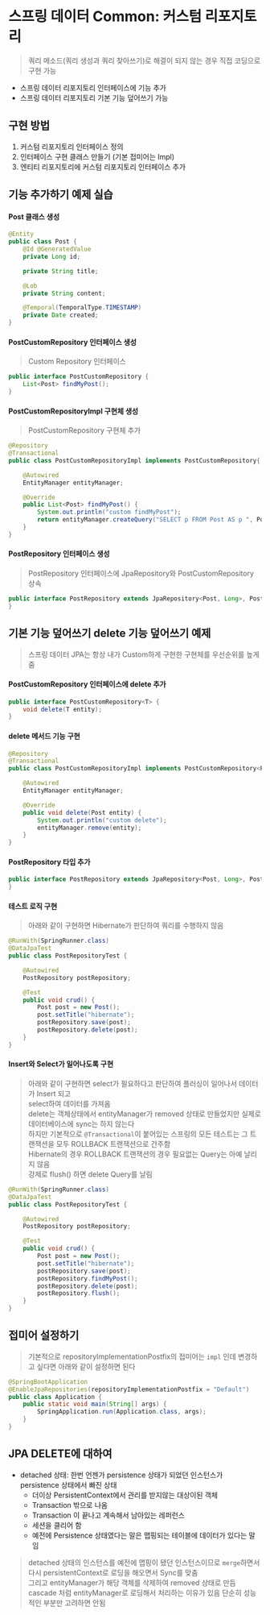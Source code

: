 # 스프링 데이터 Common: 커스텀 리포지토리
> 쿼리 메소드(쿼리 생성과 쿼리 찾아쓰기)로 해결이 되지 않는 경우 직접 코딩으로 구현 가능  
- 스프링 데이터 리포지토리 인터페이스에 기능 추가
- 스프링 데이터 리포지토리 기본 기능 덮어쓰기 가능

## 구현 방법
1. 커스텀 리포지토리 인터페이스 정의 
2. 인터페이스 구현 클래스 만들기 (기본 접미어는 Impl)
3. 엔티티 리포지토리에 커스텀 리포지토리 인터페이스 추가
 
## 기능 추가하기 예제 실습
#### Post 클래스 생성
```java
@Entity
public class Post {
    @Id @GeneratedValue
    private Long id;

    private String title;

    @Lob
    private String content;

    @Temporal(TemporalType.TIMESTAMP)
    private Date created;
}
```

#### PostCustomRepository 인터페이스 생성
> Custom Repository 인터페이스  
```java
public interface PostCustomRepository {
    List<Post> findMyPost();
}
```

#### PostCustomRepositoryImpl 구현체 생성
> PostCustomRepository 구현체 추가  
```java
@Repository
@Transactional
public class PostCustomRepositoryImpl implements PostCustomRepository{

    @Autowired
    EntityManager entityManager;

    @Override
    public List<Post> findMyPost() {
        System.out.println("custom findMyPost");
        return entityManager.createQuery("SELECT p FROM Post AS p ", Post.class).getResultList());
    }
}
```

#### PostRepository 인터페이스 생성
> PostRepository 인터페이스에 JpaRepository와 PostCustomRepository 상속  
```java
public interface PostRepository extends JpaRepository<Post, Long>, PostCustomRepository {
}
```
 
## 기본 기능 덮어쓰기 delete 기능 덮어쓰기 예제
> 스프링 데이터 JPA는 항상 내가 Custom하게 구현한 구현체를 우선순위를 높게 줌  

#### PostCustomRepository 인터페이스에 delete 추가
```java
public interface PostCustomRepository<T> {
    void delete(T entity);
}
```

#### delete 메서드 기능 구현
```java
@Repository
@Transactional
public class PostCustomRepositoryImpl implements PostCustomRepository<Post>{

    @Autowired
    EntityManager entityManager;

    @Override
    public void delete(Post entity) {
        System.out.println("custom delete");
        entityManager.remove(entity);
    }
}
```

#### PostRepository 타입 추가
```java
public interface PostRepository extends JpaRepository<Post, Long>, PostCustomRepository<Post> {
}
```

#### 테스트 로직 구현
> 아래와 같이 구현하면 Hibernate가 판단하여 쿼리를 수행하지 않음  
```java
@RunWith(SpringRunner.class)
@DataJpaTest
public class PostRepositoryTest {

    @Autowired
    PostRepository postRepository;

    @Test
    public void crud() {
        Post post = new Post();
        post.setTitle("hibernate");
        postRepository.save(post);
        postRepository.delete(post);
    }
}
```

#### Insert와 Select가 일어나도록 구현
> 아래와 같이 구현하면 select가 필요하다고 판단하여 플러싱이 일어나서 데이터가 Insert 되고  
> select하여 데이터를 가져옴  
> delete는 객체상태에서 entityManager가 removed 상태로 만들었지만 실제로 데이터베이스에 sync는 하지 않는다  
> 하지만 기본적으로 `@Transactional`이 붙어있는 스프링의 모든 테스트는 그 트랜잭션을 모두 ROLLBACK 트랜잭션으로 간주함  
> Hibernate의 경우 ROLLBACK 트랜잭션의 경우 필요없는 Query는 아예 날리지 않음  
> 강제로 flush() 하면 delete Query를 날림  
```java
@RunWith(SpringRunner.class)
@DataJpaTest
public class PostRepositoryTest {

    @Autowired
    PostRepository postRepository;

    @Test
    public void crud() {
        Post post = new Post();
        post.setTitle("hibernate");
        postRepository.save(post);
        postRepository.findMyPost();
        postRepository.delete(post);
        postRepository.flush();
    }
}
```
 
## 접미어 설정하기 
> 기본적으로 repositoryImplementationPostfix의 접미어는 `impl` 인데 변경하고 싶다면 아래와 같이 설정하면 된다  
```java
@SpringBootApplication
@EnableJpaRepositories(repositoryImplementationPostfix = "Default")
public class Application {
    public static void main(String[] args) {
        SpringApplication.run(Application.class, args);
    }
}
```


## JPA DELETE에 대하여
- detached 상태: 한번 언젠가 persistence 상태가 되었던 인스턴스가 persistence 상태에서 빠진 상태
  - 더이상 PersistentContext에서 관리를 받지않는 대상이된 객체
  - Transaction 밖으로 나옴
  - Transaction 이 끝나고 계속해서 남아있는 레퍼런스
  - 세션을 클리어 함
  - 예전에 Persistence 상태였다는 말은 맵핑되는 테이블에 데이터가 있다는 말임  
> detached 상태의 인스턴스를 예전에 맵핑이 됐던 인스턴스이므로 `merge`하면서 다시 persistentContext로 로딩을 해오면서 Sync를 맞춤  
> 그리고 entityManager가 해당 객체를 삭제하여 removed 상태로 만듬  
> cascade 처럼 entityManager로 로딩해서 처리하는 이유가 있음 단순히 성능적인 부분만 고려하면 안됨 